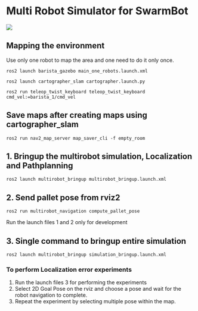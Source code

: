 # Multi Robot Simulator for SwarmBot 

![](sim.png)
## Mapping the environment
Use only one robot to map the area and one need to do it only once. 
```
ros2 launch barista_gazebo main_one_robots.launch.xml

ros2 launch cartographer_slam cartographer.launch.py

ros2 run teleop_twist_keyboard teleop_twist_keyboard cmd_vel:=barista_1/cmd_vel

```
## Save maps after creating maps using cartographer_slam
````
ros2 run nav2_map_server map_saver_cli -f empty_room
````

## 1. Bringup the multirobot simulation, Localization and Pathplanning
````
ros2 launch multirobot_bringup multirobot_bringup.launch.xml
````
## 2. Send pallet pose from rviz2
````
ros2 run multirobot_navigation compute_pallet_pose
````
Run the launch files 1 and 2 only for development
## 3. Single command to bringup entire simulation
````
ros2 launch multirobot_bringup simulation_bringup.launch.xml
````

### To perform Localization error experiments
1. Run the launch files 3 for performing the experiments
2. Select 2D Goal Pose on the rviz and choose a pose and wait for the robot navigation to complete.
3. Repeat the experiment by selecting multiple pose within the map.